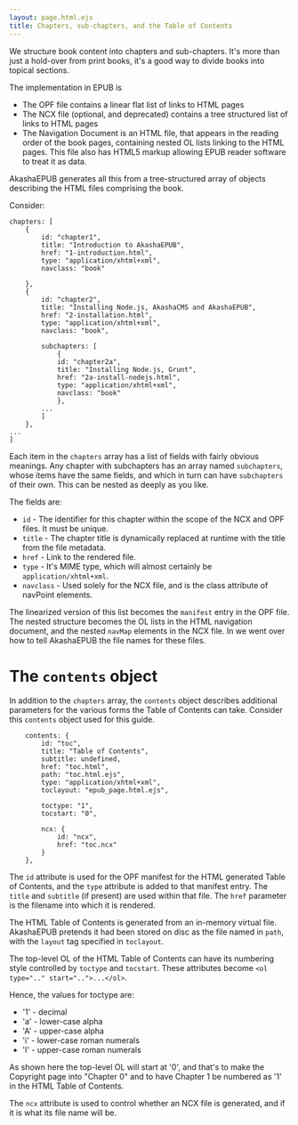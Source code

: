 ```yaml
---
layout: page.html.ejs
title: Chapters, sub-chapters, and the Table of Contents
---
```


We structure book content into chapters and sub-chapters.  It's more than just a hold-over from print books, it's a good way to divide books into topical sections.  

The implementation in EPUB is

* The OPF file contains a linear flat list of links to HTML pages
* The NCX file (optional, and deprecated) contains a tree structured list of links to HTML pages
* The Navigation Document is an HTML file, that appears in the reading order of the book pages, containing nested OL lists linking to the HTML pages.  This file also has HTML5 markup allowing EPUB reader software to treat it as data.

AkashaEPUB generates all this from a tree-structured array of objects describing the HTML files comprising the book.

Consider:

```
chapters: [
    {
        id: "chapter1",
        title: "Introduction to AkashaEPUB",
        href: "1-introduction.html",
        type: "application/xhtml+xml",
        navclass: "book"
        
    },
    {
        id: "chapter2",
        title: "Installing Node.js, AkashaCMS and AkashaEPUB",
        href: "2-installation.html",
        type: "application/xhtml+xml",
        navclass: "book",
        
        subchapters: [
            {
            id: "chapter2a",
            title: "Installing Node.js, Grunt",
            href: "2a-install-nodejs.html",
            type: "application/xhtml+xml",
            navclass: "book"
            },
        ...
        ]
    },
...
]
```

Each item in the `chapters` array has a list of fields with fairly obvious meanings.  Any chapter with subchapters has an array named `subchapters`, whose items have the same fields, and which in turn can have `subchapters` of their own.  This can be nested as deeply as you like.

The fields are:

* `id` - The identifier for this chapter within the scope of the NCX and OPF files.  It must be unique.
* `title` - The chapter title is dynamically replaced at runtime with the title from the file metadata.
* `href` - Link to the rendered file.
* `type` - It's MIME type, which will almost certainly be `application/xhtml+xml`.
* `navclass` - Used solely for the NCX file, and is the class attribute of navPoint elements.

The linearized version of this list becomes the `manifest` entry in the OPF file.  The nested structure becomes the OL lists in the HTML navigation document, and the nested `navMap` elements in the NCX file.  In [](4a-akashacmsEPUB.html) we went over how to tell AkashaEPUB the file names for these files.

# The `contents` object

In addition to the `chapters` array, the `contents` object describes additional parameters for the various forms the Table of Contents can take.  Consider this `contents` object used for this guide.

```
    contents: {
        id: "toc",
        title: "Table of Contents",
        subtitle: undefined,
        href: "toc.html",
        path: "toc.html.ejs",
        type: "application/xhtml+xml",
        toclayout: "epub_page.html.ejs",
        
        toctype: "1",
        tocstart: "0",
        
        ncx: {
            id: "ncx",
            href: "toc.ncx"
        }
    },
```

The `id` attribute is used for the OPF manifest for the HTML generated Table of Contents, and the `type` attribute is added to that manifest entry.  The `title` and `subtitle` (if present) are used within that file.  The `href` parameter is the filename into which it is rendered. 

The HTML Table of Contents is generated from an in-memory virtual file.  AkashaEPUB pretends it had been stored on disc as the file named in `path`, with the `layout` tag specified in `toclayout`.

The top-level OL of the HTML Table of Contents can have its numbering style controlled by `toctype` and `tocstart`.  These attributes become `<ol type=".." start="..">...</ol>`.

Hence, the values for toctype are:

* '1' - decimal
* 'a' - lower-case alpha
* 'A' - upper-case alpha
* 'i' - lower-case roman numerals
* 'I' - upper-case roman numerals

As shown here the top-level OL will start at '0', and that's to make the Copyright page into "Chapter 0" and to have Chapter 1 be numbered as '1' in the HTML Table of Contents.

The `ncx` attribute is used to control whether an NCX file is generated, and if it is what its file name will be.
